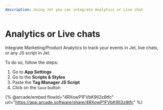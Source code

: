 ```yaml
---
description: Using Jet you can integrate Analytics or Live chat
---
```


# Analytics or Live chats

Integrate Marketing/Product Analytics to track your events in Jet, live chats, or any JS script in Jet.

To do so, follow the steps:

1. Go to **App Settings**&#x20;
2. Go to the **Scripts & Styles**
3. Paste the **Tag Manager JS Script**
4. Click on the `Save` button

{% @arcade/embed flowId="4RXowP1FVbK9II3z8tfc" url="https://app.arcade.software/share/4RXowP1FVbK9II3z8tfc" %}
